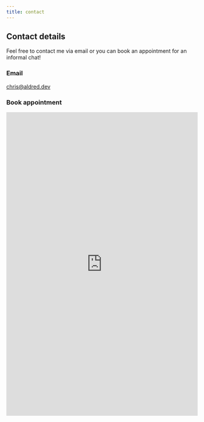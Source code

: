 ```yaml
---
title: contact
---
```


<h2>Contact details</h2>
<p>Feel free to contact me via email or you can book an appointment for an informal chat!</p>

### Email

chris@aldred.dev

### Book appointment

<iframe class="rounded" src="https://koalendar.com/e/meet-with-chris-aldred?embed=true" width="100%" height="800px" frameborder="0"></iframe>
